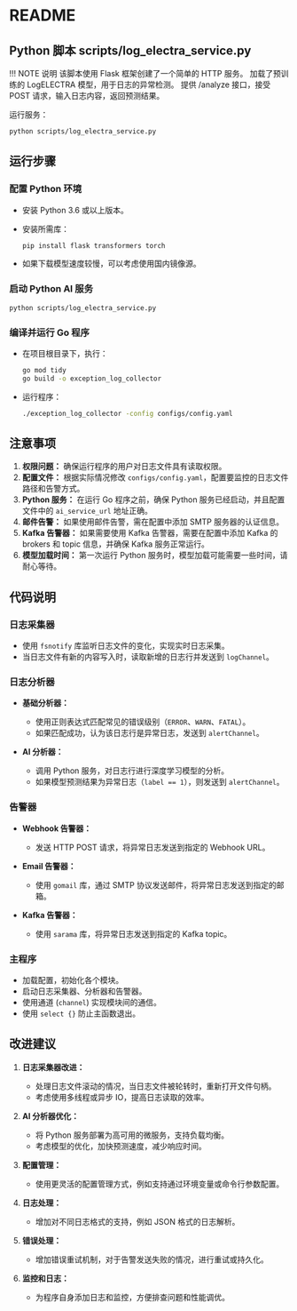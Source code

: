 # README

## Python 脚本 scripts/log_electra_service.py

<!-- prettier-ignore -->
!!! NOTE 说明
    该脚本使用 Flask 框架创建了一个简单的 HTTP 服务。
    加载了预训练的 LogELECTRA 模型，用于日志的异常检测。
    提供 /analyze 接口，接受 POST 请求，输入日志内容，返回预测结果。

运行服务：

```bash
python scripts/log_electra_service.py
```

## 运行步骤

### 配置 Python 环境

- 安装 Python 3.6 或以上版本。
- 安装所需库：

  ```bash
  pip install flask transformers torch
  ```

- 如果下载模型速度较慢，可以考虑使用国内镜像源。

### 启动 Python AI 服务

```bash
python scripts/log_electra_service.py
```

### 编译并运行 Go 程序

- 在项目根目录下，执行：

  ```bash
  go mod tidy
  go build -o exception_log_collector
  ```

- 运行程序：

  ```bash
  ./exception_log_collector -config configs/config.yaml
  ```

## 注意事项

1. **权限问题：** 确保运行程序的用户对日志文件具有读取权限。
2. **配置文件：** 根据实际情况修改 `configs/config.yaml`，配置要监控的日志文件路径和告警方式。
3. **Python 服务：** 在运行 Go 程序之前，确保 Python 服务已经启动，并且配置文件中的 `ai_service_url` 地址正确。
4. **邮件告警：** 如果使用邮件告警，需在配置中添加 SMTP 服务器的认证信息。
5. **Kafka 告警器：** 如果需要使用 Kafka 告警器，需要在配置中添加 Kafka 的 brokers 和 topic 信息，并确保 Kafka 服务正常运行。
6. **模型加载时间：** 第一次运行 Python 服务时，模型加载可能需要一些时间，请耐心等待。

## 代码说明

### 日志采集器

- 使用 `fsnotify` 库监听日志文件的变化，实现实时日志采集。
- 当日志文件有新的内容写入时，读取新增的日志行并发送到 `logChannel`。

### 日志分析器

- **基础分析器：**

  - 使用正则表达式匹配常见的错误级别（`ERROR`、`WARN`、`FATAL`）。
  - 如果匹配成功，认为该日志行是异常日志，发送到 `alertChannel`。

- **AI 分析器：**
  - 调用 Python 服务，对日志行进行深度学习模型的分析。
  - 如果模型预测结果为异常日志（`label == 1`），则发送到 `alertChannel`。

### 告警器

- **Webhook 告警器：**

  - 发送 HTTP POST 请求，将异常日志发送到指定的 Webhook URL。

- **Email 告警器：**

  - 使用 `gomail` 库，通过 SMTP 协议发送邮件，将异常日志发送到指定的邮箱。

- **Kafka 告警器：**
  - 使用 `sarama` 库，将异常日志发送到指定的 Kafka topic。

### 主程序

- 加载配置，初始化各个模块。
- 启动日志采集器、分析器和告警器。
- 使用通道 (`channel`) 实现模块间的通信。
- 使用 `select {}` 防止主函数退出。

## 改进建议

1. **日志采集器改进：**

   - 处理日志文件滚动的情况，当日志文件被轮转时，重新打开文件句柄。
   - 考虑使用多线程或异步 IO，提高日志读取的效率。

2. **AI 分析器优化：**

   - 将 Python 服务部署为高可用的微服务，支持负载均衡。
   - 考虑模型的优化，加快预测速度，减少响应时间。

3. **配置管理：**

   - 使用更灵活的配置管理方式，例如支持通过环境变量或命令行参数配置。

4. **日志处理：**

   - 增加对不同日志格式的支持，例如 JSON 格式的日志解析。

5. **错误处理：**

   - 增加错误重试机制，对于告警发送失败的情况，进行重试或持久化。

6. **监控和日志：**
   - 为程序自身添加日志和监控，方便排查问题和性能调优。
